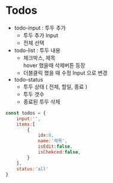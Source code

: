 # Todos

- todo-input : 투두 추가 
    - 투두 추가 Input
    - 전체 선택
- todo-list :  투두 내용
    - 체크박스, 제목     
       hover 했을때 삭제버튼 등장
    - 더블클릭 했을 때 수정 Input 으로 변경
- todo-status 
    - 투두 상태 ( 전체, 할일, 종료 )
    - 투두 갯수
    - 종료된 투두 삭제


```javascript
const todos = {
    input:'',
    items:[
        {
            idx:0,
            name:'제목', 
            isEdit:false,
            isChekced:false,
        }
    ],
    status:'all'
}
```
